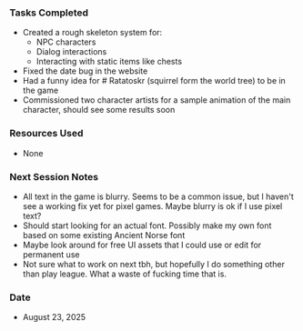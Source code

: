 ### Tasks Completed
- Created a rough skeleton system for:
	- NPC characters
	- Dialog interactions
	- Interacting with static items like chests
- Fixed the date bug in the website
- Had a funny idea for # Ratatoskr (squirrel form the world tree) to be in the game
- Commissioned two character artists for a sample animation of the main character, should see some results soon
### Resources Used
- None
### Next Session Notes
- All text in the game is blurry. Seems to be a common issue, but I haven't see a working fix yet for pixel games. Maybe blurry is ok if I use pixel text?
- Should start looking for an actual font. Possibly make my own font based on some existing Ancient Norse font
- Maybe look around for free UI assets that I could use or edit for permanent use
- Not sure what to work on next tbh, but hopefully I do something other than play league. What a waste of fucking time that is.
### Date
- August 23, 2025